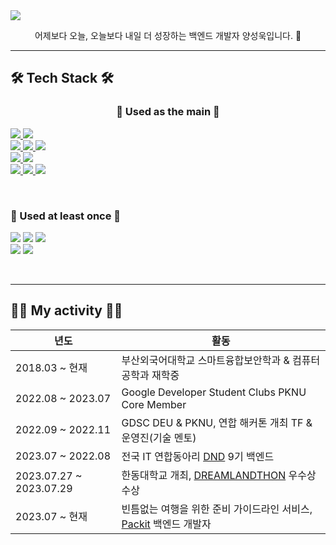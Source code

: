 <a href="https://github.com/Pepe6bf">
    <img src="https://capsule-render.vercel.app/api?type=Shark&color=gradient&height=300&section=header&text=Welcome!&fontSize=90&animation=fadeIn&fontAlignY=38&desc=Sunguk's%20GitHub%20Profile&descAlignY=51&descAlign=62" />
</a>

<p align="center">
    어제보다 오늘, 오늘보다 내일 더 성장하는 백엔드 개발자 양성욱입니다. 🤭
</p>

---

<div>
    <h2>🛠️ Tech Stack 🛠️</h2>
</div>

<div align="center">
    <h3>🥇 Used as the main 🥇</h3>
</div>

<p display="inline-block">
  <a href="https://docs.oracle.com/en/java/javase/17/docs/api/" target="blank">
    <img src="https://img.shields.io/badge/JAVA-007396?style=for-the-badge&logo=OpenJDK&logoColor=white">
  </a>
  <a href="https://docs.gradle.org/current/userguide/userguide.html" target="blank">
    <img src="https://img.shields.io/badge/Gradle-02303A?style=for-the-badge&logo=Gradle&logoColor=white"> 
  </a>
  <br>
<a href="https://spring.io/projects/spring-boot" target="blank">
    <img src="https://img.shields.io/badge/SPRING(Boot)-6DB33F?style=for-the-badge&logo=SpringBoot&logoColor=white">
  </a>

  <a href="https://spring.io/projects/spring-security" target="blank">
    <img src="https://img.shields.io/badge/SPRING%20SECURITY-6DB33F?style=for-the-badge&logo=SPRINGSECURITY&logoColor=white"> 
  </a>
    
<a href="https://junit.org/junit5/" target="blank">
    <img src="https://img.shields.io/badge/junit5-25A162?style=for-the-badge&logo=junit5&logoColor=white">
  </a>

    
  <br>
<a href="https://spring.io/projects/JPA" target="blank">
    <img src="https://img.shields.io/badge/JPA-59666C?style=for-the-badge&logo=hibernate&logoColor=white"> 
  </a>
    <a href="http://querydsl.com/" target="blank">
    <img src="https://img.shields.io/badge/QueryDSL-FF4154?style=for-the-badge&logo=reactquery&logoColor=white"> 
  </a>
    <br>
  <a href="https://www.mysql.com/" target="blank">
    <img src="https://img.shields.io/badge/MySQL-4479A1?style=for-the-badge&logo=MySQL&logoColor=fff">
  </a>
  <a href="https://aws.amazon.com/ko/" target="blank">
    <img src="https://img.shields.io/badge/AWS-232F3E?style=for-the-badge&logo=AmazonAWS&logoColor=white">
  </a>
  <a href="https://www.docker.com/" target="blank">
    <img src="https://img.shields.io/badge/Docker-2496ED?style=for-the-badge&logo=Docker&logoColor=white">
  </a>
</p>

<br>

<div >
    <h3>🥈 Used at least once 🥈</h3>
</div>

<p display="inline-block">
    <img src="https://img.shields.io/badge/HTML-E34F26?style=for-the-badge&logo=HTML5&logoColor=white"/>
    <img src="https://img.shields.io/badge/CSS-1572B6?style=for-the-badge&logo=CSS3&logoColor=white"/>
    <img src="https://img.shields.io/badge/JavaScript-F7E018?style=for-the-badge&logo=JavaScript&logoColor=black"/> 
    <br>
    <img src="https://img.shields.io/badge/React-61DAFB?style=for-the-badge&logo=React&logoColor=black"/>
    <img src="https://img.shields.io/badge/Python-3776AB?style=for-the-badge&logo=Python&logoColor=black"/>
</p>

<br>

---

<h2>🧑‍💻 My activity 🧑‍💻</h2>

|년도|활동|
|------|---|
|2018.03 ~ 현재|부산외국어대학교 스마트융합보안학과 & 컴퓨터공학과 재학중|
|2022.08 ~ 2023.07|Google Developer Student Clubs PKNU Core Member|
|2022.09 ~ 2022.11|GDSC DEU & PKNU, 연합 해커톤 개최 TF & 운영진(기술 멘토)|
|2023.07 ~ 2022.08|전국 IT 연합동아리 [DND](https://www.dnd.ac/) 9기 백엔드|
|2023.07.27 ~ 2023.07.29|한동대학교 개최, [DREAMLANDTHON](https://hguhackathon.com/) 우수상 수상|
|2023.07 ~ 현재|빈틈없는 여행을 위한 준비 가이드라인 서비스, [Packit](https://www.dnd.ac/project/64) 백엔드 개발자|

